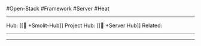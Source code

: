 #Open-Stack #Framework #Server #Heat
___
Hub: [[🎯 +Smolit-Hub]]
Project Hub: [[🎯 +Server Hub]]
Related: 
___
___


